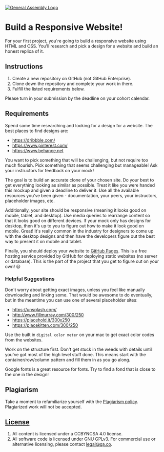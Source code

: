 [![General Assembly Logo](https://camo.githubusercontent.com/1a91b05b8f4d44b5bbfb83abac2b0996d8e26c92/687474703a2f2f692e696d6775722e636f6d2f6b6538555354712e706e67)](https://generalassemb.ly/education/web-development-immersive)

# Build a Responsive Website!

For your first project, you're going to build a responsive website using HTML
and CSS. You'll research and pick a design for a website and build an honest
replica of it.

## Instructions

1. Create a new repository on GitHub (not GitHub Enterprise).
1. Clone down the repository and complete your work in there.
1. Fulfill the listed requirements below.

Please turn in your submission by the deadline on your cohort calendar.

## Requirements

Spend some time researching and looking for a design for a website. The best
places to find designs are:

* https://dribbble.com/
* https://www.pinterest.com/
* https://www.behance.net

You want to pick something that will be challenging, but not require too much
flourish. Pick something that seems challenging but manageable! Ask your
instructors for feedback on your mock!

The goal is to build an accurate clone of your chosen site. Do your best to get
everything looking as similar as possible. Treat it like you were handed this
mockup and given a deadline to deliver it. Use all the available resources
you've been given - documentation, your peers, your instructors, placeholder
images, etc.

Additionally, your site should be responsive (meaning it looks good on mobile,
tablet, and desktop). Use media queries to rearrange content so that it looks
good on different devices. If your mock only has designs for desktop, then it's
up to you to figure out how to make it look good on mobile. Great! It's really
common in the industry for designers to come up with the desktop designs and
then have the developers figure out the best way to present it on mobile and
tablet.

Finally, you should deploy your website to [GitHub
Pages](https://pages.github.com/). This is a free hosting service provided by
GitHub for deploying static websites (no server or database). This is the part
of the project that you get to figure out on your own! 😃

### Helpful Suggestions

Don't worry about getting exact images, unless you feel like manually
downloading and linking some. That would be awesome to do eventually, but in the
meantime you can use one of several placeholder sites:

* https://unsplash.com/
* http://www.fillmurray.com/300/250
* https://placehold.it/300x250
* https://placekitten.com/300/250

Use the built in `digital color meter` on your mac to get exact color codes from
the websites.

Work on the structure first. Don't get stuck in the weeds with details until
you've got most of the high level stuff done. This means start with the
container/row/column pattern and fill them in as you go along.

Google fonts is a great resource for fonts. Try to find a fond that is close to
the one in the design!

## Plagiarism

Take a moment to refamiliarize yourself with the
[Plagiarism policy](https://git.generalassemb.ly/DC-WDI/Administrative/blob/master/plagiarism.md).
Plagiarized work will not be accepted.

## [License](LICENSE)

1.  All content is licensed under a CC­BY­NC­SA 4.0 license.
1.  All software code is licensed under GNU GPLv3. For commercial use or
    alternative licensing, please contact legal@ga.co.
